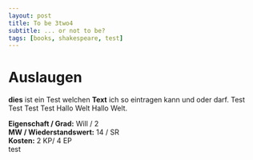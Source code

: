 ```yaml
---
layout: post
title: To be 3two4
subtitle: ... or not to be?
tags: [books, shakespeare, test]
---
```


# Auslaugen

**dies** ist ein Test welchen **Text** ich so eintragen kann und oder darf.
Test Test Test Test Hallo Welt Hallo Welt.

**Eigenschaft / Grad:** Will / 2  
**MW / Wiederstandswert:** 14 / SR  
**Kosten:** 2 KP/ 4 EP  
test
